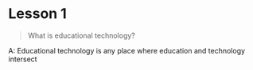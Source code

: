# Lesson 1

> What is educational technology?

A: Educational technology is any place where education and technology intersect
